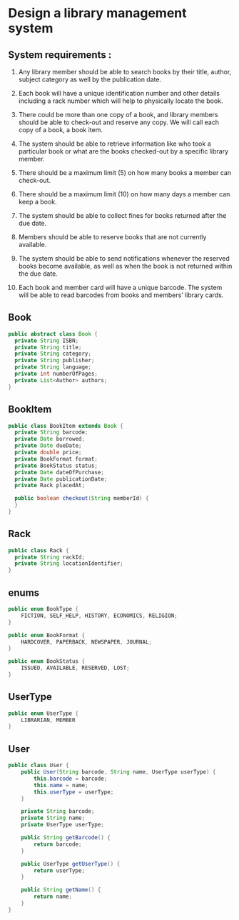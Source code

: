 # Design a library management system

## System requirements :

1. Any library member should be able to search books by their title, author, subject category as well by the publication date.

2. Each book will have a unique identification number and other details including a rack number which will help to physically locate the book.

3. There could be more than one copy of a book, and library members should be able to check-out and reserve any copy. We will call each copy of a book, a book item.

4. The system should be able to retrieve information like who took a particular book or what are the books checked-out by a specific library member.

5. There should be a maximum limit (5) on how many books a member can check-out.

6. There should be a maximum limit (10) on how many days a member can keep a book.

7. The system should be able to collect fines for books returned after the due date.

8. Members should be able to reserve books that are not currently available.

9. The system should be able to send notifications whenever the reserved books become available, as well as when the book is not returned within the due date.

10. Each book and member card will have a unique barcode. The system will be able to read barcodes from books and members’ library cards.


## Book
```java
public abstract class Book {
  private String ISBN;
  private String title;
  private String category;
  private String publisher;
  private String language;
  private int numberOfPages;
  private List<Author> authors;
}
```

## BookItem
```java
public class BookItem extends Book {
  private String barcode;
  private Date borrowed;
  private Date dueDate;
  private double price;
  private BookFormat format;
  private BookStatus status;
  private Date dateOfPurchase;
  private Date publicationDate;
  private Rack placedAt;

  public boolean checkout(String memberId) {
  }
}
```

## Rack
```java
public class Rack {
  private String rackId;
  private String locationIdentifier;
}
```
## enums
```java
public enum BookType {
    FICTION, SELF_HELP, HISTORY, ECONOMICS, RELIGION;
}

public enum BookFormat {
    HARDCOVER, PAPERBACK, NEWSPAPER, JOURNAL;
}

public enum BookStatus {
    ISSUED, AVAILABLE, RESERVED, LOST;
}
```

## UserType
```java
public enum UserType {
	LIBRARIAN, MEMBER
}
```
## User
```java
public class User {
	public User(String barcode, String name, UserType userType) {
		this.barcode = barcode;
		this.name = name;
		this.userType = userType;
	}

	private String barcode;
	private String name;
	private UserType userType;

	public String getBarcode() {
		return barcode;
	}

	public UserType getUserType() {
		return userType;
	}

	public String getName() {
		return name;
	}
}
```


